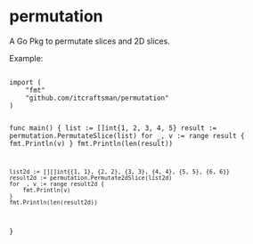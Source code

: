 permutation
===========

A Go Pkg to permutate slices and 2D slices.

Example:

<code>
import (
	"fmt"
	"github.com/itcraftsman/permutation"
)

func main() {
	list := []int{1, 2, 3, 4, 5}
	result := permutation.PermutateSlice(list)
	for _, v := range result {
		fmt.Println(v)
	}
	fmt.Println(len(result))
	
	list2d := [][]int{{1, 1}, {2, 2}, {3, 3}, {4, 4}, {5, 5}, {6, 6}}
	result2d := permutation.Permutate2dSlice(list2d)
	for _, v := range result2d {
		fmt.Println(v)
	}
	fmt.Println(len(result2d))
}
</code>


